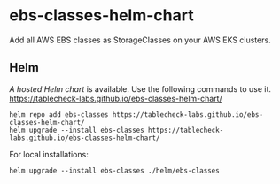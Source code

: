 # ebs-classes-helm-chart
Add all AWS EBS classes as StorageClasses on your AWS EKS clusters.

## Helm

*A hosted Helm chart* is available. Use the following commands to use it. https://tablecheck-labs.github.io/ebs-classes-helm-chart/

```
helm repo add ebs-classes https://tablecheck-labs.github.io/ebs-classes-helm-chart/
helm upgrade --install ebs-classes https://tablecheck-labs.github.io/ebs-classes-helm-chart/
```

For local installations:

```
helm upgrade --install ebs-classes ./helm/ebs-classes
```
